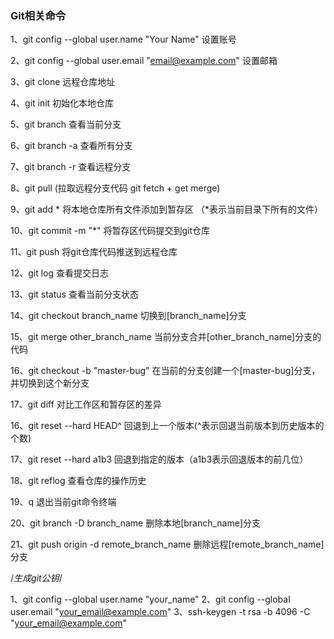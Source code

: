 ### Git相关命令

1、git config --global user.name "Your Name"  设置账号

2、git config --global user.email "email@example.com"  设置邮箱

3、git clone 远程仓库地址

4、git init 初始化本地仓库

5、git branch 查看当前分支

6、git branch -a 查看所有分支

7、git branch -r 查看远程分支

8、git pull (拉取远程分支代码 git fetch + get merge)

9、git add * 将本地仓库所有文件添加到暂存区 （*表示当前目录下所有的文件）

10、git commit -m "*" 将暂存区代码提交到git仓库

11、git push 将git仓库代码推送到远程仓库

12、git log 查看提交日志

13、git status 查看当前分支状态

14、git checkout branch_name 切换到[branch_name]分支

15、git merge other_branch_name 当前分支合并[other_branch_name]分支的代码

16、git checkout -b "master-bug" 在当前的分支创建一个[master-bug]分支，并切换到这个新分支

17、git diff 对比工作区和暂存区的差异

16、git reset --hard HEAD^ 回退到上一个版本(^表示回退当前版本到历史版本的个数)

17、git reset --hard a1b3 回退到指定的版本（a1b3表示回退版本的前几位）

18、git reflog 查看仓库的操作历史

19、q 退出当前git命令终端

20、git branch -D branch_name 删除本地[branch_name]分支

21、git push origin -d remote_branch_name 删除远程[remote_branch_name]分支


/*生成git公钥*/

1、git config --global user.name "your_name"
2、git config --global user.email "your_email@example.com"
3、ssh-keygen -t rsa -b 4096 -C "your_email@example.com"